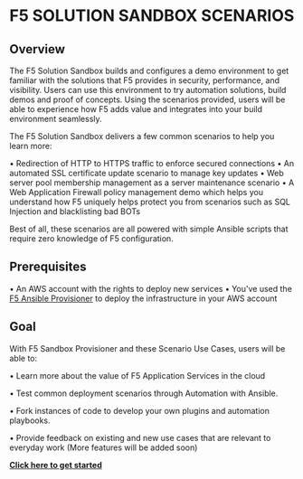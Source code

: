 F5 SOLUTION SANDBOX SCENARIOS
===============================

Overview
--------

The F5 Solution Sandbox builds and configures a demo environment to get familiar with the solutions that F5 provides in security, performance, and visibility. Users can use this environment to try automation solutions, build demos and proof of concepts. Using the scenarios provided, users will be able to experience how F5 adds value and integrates into your build environment seamlessly.

The F5 Solution Sandbox delivers a few common scenarios to help you learn more:

•	Redirection of HTTP to HTTPS traffic to enforce secured connections
•	An automated SSL certificate update scenario to manage key updates
•	Web server pool membership management as a server maintenance scenario
•	A Web Application Firewall policy management demo which helps you understand how F5 uniquely helps protect you from scenarios such as SQL Injection and blacklisting bad BOTs

Best of all, these scenarios are all powered with simple Ansible scripts that require zero knowledge of F5 configuration.


Prerequisites
-------------
•	An AWS account with the rights to deploy new services
•	You've used the [F5 Ansible Provisioner](https://github.com/f5devcentral/F5-Automation-Sandbox) to deploy the infrastructure in your AWS account

Goal
----

With F5 Sandbox Provisioner and these Scenario Use Cases, users will be able to:

•	Learn more about the value of F5 Application Services in the cloud

•	Test common deployment scenarios through Automation with Ansible.

•	Fork instances of code to develop your own plugins and automation playbooks.

•	Provide feedback on existing and new use cases that are relevant to everyday work (More features will be added soon)

**[Click here to get started](https://github.com/f5devcentral/F5-Automation-Sandbox)**
